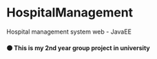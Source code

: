 # HospitalManagement
Hospital management system web - JavaEE

<h4>⚫️ This is my 2nd year group project in university</h4>
